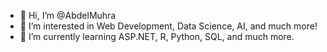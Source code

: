 - 👋 Hi, I’m @AbdelMuhra
- 👀 I’m interested in Web Development, Data Science, AI, and much more!
- 🌱 I’m currently learning ASP.NET, R, Python, SQL, and much more.

<!---
AbdelMuhra/AbdelMuhra is a ✨ special ✨ repository because its `README.md` (this file) appears on your GitHub profile.
You can click the Preview link to take a look at your changes.
--->
